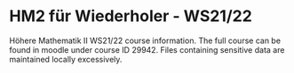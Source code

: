 # HM2 für Wiederholer - WS21/22

Höhere Mathematik II WS21/22 course information. The full course can be found in moodle under course ID 29942. Files containing sensitive data are maintained locally excessively. 
